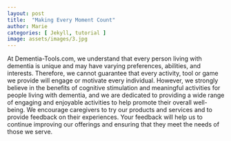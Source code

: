 ```yaml
---
layout: post
title:  "Making Every Moment Count"
author: Marie
categories: [ Jekyll, tutorial ]
image: assets/images/3.jpg
---
```

At Dementia-Tools.com, we understand that every person living with dementia is unique and may have varying preferences, abilities, and interests. Therefore, we cannot guarantee that every activity, tool  or game we provide will engage or motivate every individual. However, we strongly believe in the benefits of cognitive stimulation and meaningful activities for people living with dementia, and we are dedicated to providing a wide range of engaging and enjoyable activities to help promote their overall well-being.
We encourage caregivers to try our products and services and to provide feedback on their experiences. Your feedback will help us to continue improving our offerings and ensuring that they meet the needs of those we serve.


